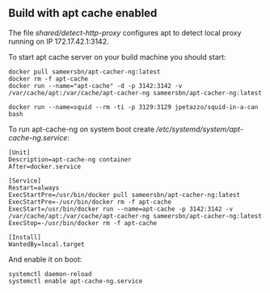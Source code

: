 ## Build with apt cache enabled

The file _shared/detect-http-proxy_ configures apt to detect local proxy running on IP 172.17.42.1:3142.
  
To start apt cache server on your build machine you should start:
    
    docker pull sameersbn/apt-cacher-ng:latest
    docker rm -f apt-cache
    docker run --name="apt-cache" -d -p 3142:3142 -v /var/cache/apt:/var/cache/apt-cacher-ng sameersbn/apt-cacher-ng:latest
    
    docker run --name=squid --rm -ti -p 3129:3129 jpetazzo/squid-in-a-can bash
          
To run apt-cache-ng on system boot create _/etc/systemd/system/apt-cache-ng.service_:
   
    [Unit]
    Description=apt-cache-ng container
    After=docker.service
    
    [Service]
    Restart=always
    ExecStartPre=/usr/bin/docker pull sameersbn/apt-cacher-ng:latest
    ExecStartPre=-/usr/bin/docker rm -f apt-cache
    ExecStart=/usr/bin/docker run --name=apt-cache -p 3142:3142 -v /var/cache/apt:/var/cache/apt-cacher-ng sameersbn/apt-cacher-ng:latest
    ExecStop=-/usr/bin/docker rm -f apt-cache
    
    [Install]
    WantedBy=local.target       
    
And enable it on boot:
    
    systemctl daemon-reload
    systemctl enable apt-cache-ng.service
    
    